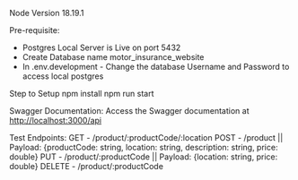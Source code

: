 Node Version 18.19.1

Pre-requisite:

- Postgres Local Server is Live on port 5432
- Create Database name motor_insurance_website
- In .env.development - Change the database Username and Password to access local postgres

Step to Setup
npm install
npm run start

Swagger Documentation:
Access the Swagger documentation at [http://localhost:3000/api](http://localhost:3000/api)

Test Endpoints:
GET - /product/:productCode/:location
POST - /product || Payload: {productCode: string, location: string, description: string, price: double}
PUT - /product/:productCode || Payload: {location: string, price: double}
DELETE - /product/:productCode
